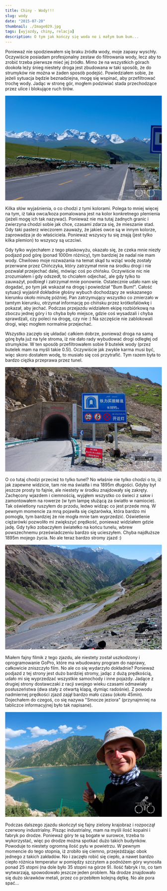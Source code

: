 ```yaml
---
title: Chiny - Wody!!!
slug: wody
date: "2015-07-20"
thumbnail: ./Image029.jpg
tags: [wyjazdy, chiny, relacja]
description: O tym jak kończy się woda no i małym bum bum...
---
```


Ponieważ nie spodziewałem się braku źródła wody, moje zapasy wyschły. Oczywiście posiadam profesjonalny zestaw do filtrowania wody, lecz aby to zrobić trzeba pierwsze mieć jej źródło. Mimo że na wszystkich górach dookoła leży śnieg niestety droga jest zbudowana w taki sposób, że do strumyków nie można w żaden sposób podejść. Powiedziałem sobie, że jeżeli sytuacja będzie beznadziejna, mogę się wspinać, aby przefiltrować trochę wody. Jadąc w stronę gór, mogłem podziwiać stada przechodzące przez ulice i blokujące ruch tirów.

![image](./Image028.jpg)

Kilka słów wyjaśnienia, o co chodzi z tymi kolorami. Polega to mniej więcej na tym, iż taka owca/koza pomalowana jest na kolor konkretnego plemienia (jeżeli mogę ich tak nazywać). Ponieważ nie ma tutaj żadnych granic i zwierzyna chodzi sobie jak chce, czasami zdarza się, że mieszanie stad. Gdy taki pasterz wieczorem zauważy, że jakieś owce są w innym kolorze, zaprowadza je do właściciela. Ponieważ wszyscy tu się znają (jest tylko kilka plemion) to wszyscy są uczciwi.

Gdy tylko wyjechałem z tego płaskowyżu, okazało się, że czeka mnie niezły podjazd pod górę (ponad 1000m różnicy), tym bardziej że nadal nie mam wody. Chwilowo moje rozważania na temat skąd tu wziąć wodę zostały przerwane przez Chińczyka, który zatrzymał mnie na środku drogi i nie pozwalał przejechać dalej, mówiąc coś po chińsku. Oczywiście nic nie zrozumiałem i gdy odszedł, to chciałem odjechać, ale gdy tylko to zauważył, podbiegł i zatrzymał mnie ponownie. Ostatecznie udało nam się dogadać, po tym jak wskazał na drogę i powiedział "Bum Bum!". Całość sytuacji wyjaśnił dokładnie głośny wybuch dochodzący ze wskazanego kierunku około minutę później. Pan zatrzymujący wszystko co zmierzało w tamtym kierunku, otrzymał informację po chińsku przez krótkofalówkę i pokazał, aby jechać. Podczas przejazdu widziałem ekipę rozbiórkową na zboczu jednej góry i to chyba było miejsce, gdzie coś wysadzali i chyba sprawdzali, czy poleci na drogę, czy nie :) Na szczęście nie zablokowali drogi, więc mogłem normalnie przejechać.

Wszystko zaczęło się układać całkiem dobrze, ponieważ droga na samą górę była już na tyle stroma, iż nie dało rady wybudować drogi odległej od strumyków. W ten sposób przefiltrowałem sobie 9 butelek wody (przez butelek mam na myśli takie 0.5l). Oczywiście jak zwykle karma musi być, więc skoro dostałem wodę, to musiało się coś przytrafić. Tym razem była to bardzo ciężka przeprawa przez tunel.


![image](./Image030.jpg)

O co tutaj chodzi przecież to tylko tunel? No właśnie nie tylko chodzi o to, iż jak zapewne widzicie, tam nie ma światła i ma 1895m długości. Gdyby był jeszcze prosty to fajnie, ale niestety w środku znajdowały się zakręty. Zachęcony wjazdem i ciemnością, wyjąłem wszystko co świeci z sakw i zamontowałem na rowerze (w tym lampę służącą za światło w namiocie). Tak oświetlony ruszyłem do przodu, ledwo widząc co jest przede mną. W pewnym momencie za mną pojawiła się ciężarówka, która bardzo mi pomogła, tym bardziej że nie mogła mnie tam wyprzedzić. Oświetlenie ciężarówki pozwoliło mi zwiększyć prędkość, ponieważ widziałem gdzie jadę. Gdy tylko zobaczyłem światełko na końcu tunelu, wbrew powszechnemu przeświadczeniu bardzo się ucieszyłem. Chyba najdłuższe 1895m mojego życia. No ale teraz bardzo stromy zjazd :)

![image](./Image031.jpg)

Miałem fajny filmik z tego zjazdu, ale niestety został uszkodzony i oprogramowanie GoPro, które ma wbudowany program do naprawy, całkowicie zniszczyło film. No ale co się wydarzyło dokładnie? Ponieważ podjazd z tej strony jest dużo bardziej stromy, jadąc z dużą prędkością, udało mi się wyprzedzać wszystkie samochody i inne pojazdy. Jadące z drugiej strony dostawczaki z racji swojego wieku czasami odmawiały posłuszeństwa (dwa stały z otwartą klapą, dymiąc radośnie). Z powodu nadmiernej prędkości zjazd zajął bardzo mało czasu (około 45min). Dojechałem do czegoś, co się nazywa "Smocze jeziora" (przynajmniej na tabliczce informacyjnej było tak napisane).

![image](./Image032.jpg)

Podczas dalszego zjazdu skończył się fajny zielony krajobraz i rozpoczął czerwony industrialny. Pisząc industrialny, mam na myśli ilość kopalni i fabryk po drodze. Ponieważ góry te są bogate w surowce, trzeba to wykorzystać, więc po drodze można spotkać dużo takich budynków. Powoduje to niestety ogromną ilość pyłu w powietrzu. W pewnym momencie do tego stopnia, iż zrobiło się ciemno, przejeżdżając obok jednego z takich zakładów. No i zaczęło robić się ciepło, a nawet bardzo ciepło różnica temperatur w pomiędzy szczytem a podnóżem góry wynosiła ponad 25 stopni (na dole było 35 stopni na górze 9). Ilość fabryk i to, co tam wytwarzają, spowodowało jeszcze jeden problem. Na drodze znajdowało się dużo skrawków metali, przez co przebiłem kolejną dętkę. No ale pora spać...